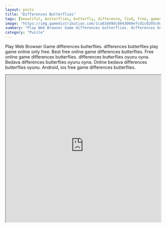 ```yaml
---
layout: posts
title: "Differences Butterflies"
tags: [beautiful, butterflies, butterfly, difference, find, free, games, online, player, differences, htm5, free, online, games, oyna, game, free, games, play, play, games]
image: "https://img.gamedistribution.com/1ca01609dc8943069efcd1c0295c9aff.jpg"
summary: "Play Web Browser Game differences butterflies. differences butterflies play game online only free. Best free online game differences butterflies. Free online game differences butterflies. differences butterflies oyunu oyna. Bedava differences butterflies oyunu oyna. Online bedava differences butterflies oyunu. Android, ios free game differences butterflies."
category: "Puzzle"
---
```


Play Web Browser Game differences butterflies. differences butterflies play game online only free. Best free online game differences butterflies. Free online game differences butterflies. differences butterflies oyunu oyna. Bedava differences butterflies oyunu oyna. Online bedava differences butterflies oyunu. Android, ios free game differences butterflies.

<iframe width="100%" height="480px;" src="https://html5.gamedistribution.com/1ca01609dc8943069efcd1c0295c9aff/"></iframe>